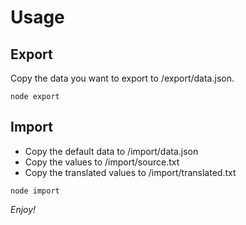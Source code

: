 # Usage

## Export
Copy the data you want to export to /export/data.json.
```
node export
```

## Import
* Copy the default data to /import/data.json
* Copy the values to /import/source.txt
* Copy the translated values to /import/translated.txt
```
node import
```

*Enjoy!*